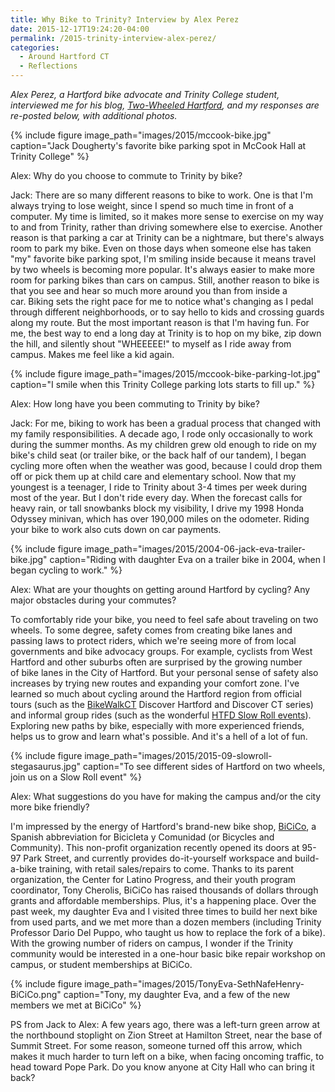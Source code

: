 ```yaml
---
title: Why Bike to Trinity? Interview by Alex Perez
date: 2015-12-17T19:24:20-04:00
permalink: /2015-trinity-interview-alex-perez/
categories:
  - Around Hartford CT
  - Reflections
---
```

_Alex Perez, a Hartford bike advocate and Trinity College student, interviewed me for his blog, [Two-Wheeled Hartford](http://commons.trincoll.edu/twowheeledhartford), and my responses are re-posted below, with additional photos._

{% include figure image_path="images/2015/mccook-bike.jpg" caption="Jack Dougherty's favorite bike parking spot in McCook Hall at Trinity College" %}

Alex: Why do you choose to commute to Trinity by bike?

Jack: There are so many different reasons to bike to work. One is that I'm always trying to lose weight, since I spend so much time in front of a computer. My time is limited, so it makes more sense to exercise on my way to and from Trinity, rather than driving somewhere else to exercise. Another reason is that parking a car at Trinity can be a nightmare, but there's always room to park my bike. Even on those days when someone else has taken "my" favorite bike parking spot, I'm smiling inside because it means travel by two wheels is becoming more popular. It's always easier to make more room for parking bikes than cars on campus. Still, another reason to bike is that you see and hear so much more around you than from inside a car. Biking sets the right pace for me to notice what's changing as I pedal through different neighborhoods, or to say hello to kids and crossing guards along my route. But the most important reason is that I'm having fun. For me, the best way to end a long day at Trinity is to hop on my bike, zip down the hill, and silently shout "WHEEEEE!" to myself as I ride away from campus. Makes me feel like a kid again.

{% include figure image_path="images/2015/mccook-bike-parking-lot.jpg" caption="I smile when this Trinity College parking lots starts to fill up." %}

Alex: How long have you been commuting to Trinity by bike?

Jack: For me, biking to work has been a gradual process that changed with my family responsibilities. A decade ago, I rode only occasionally to work during the summer months. As my children grew old enough to ride on my bike's child seat (or trailer bike, or the back half of our tandem), I began cycling more often when the weather was good, because I could drop them off or pick them up at child care and elementary school. Now that my youngest is a teenager, I ride to Trinity about 3-4 times per week during most of the year. But I don't ride every day. When the forecast calls for heavy rain, or tall snowbanks block my visibility, I drive my 1998 Honda Odyssey minivan, which has over 190,000 miles on the odometer. Riding your bike to work also cuts down on car payments.

{% include figure image_path="images/2015/2004-06-jack-eva-trailer-bike.jpg" caption="Riding with daughter Eva on a trailer bike in 2004, when I began cycling to work." %}

Alex: What are your thoughts on getting around Hartford by cycling? Any major obstacles during your commutes?

To comfortably ride your bike, you need to feel safe about traveling on two wheels. To some degree, safety comes from creating bike lanes and passing laws to protect riders, which we're seeing more of from local governments and bike advocacy groups. For example, cyclists from West Hartford and other suburbs often are surprised by the growing number of bike lanes in the City of Hartford. But your personal sense of safety also increases by trying new routes and expanding your comfort zone. I've learned so much about cycling around the Hartford region from official tours (such as the [BikeWalkCT](http://www.bikewalkct.org/) Discover Hartford and Discover CT series) and informal group rides (such as the wonderful [HTFD Slow Roll events](https://www.facebook.com/events/799373666839729/)). Exploring new paths by bike, especially with more experienced friends, helps us to grow and learn what's possible. And it's a hell of a lot of fun.

{% include figure image_path="images/2015/2015-09-slowroll-stegasaurus.jpg" caption="To see different sides of Hartford on two wheels, join us on a Slow Roll event" %}

Alex: What suggestions do you have for making the campus and/or the city more bike friendly?

I'm impressed by the energy of Hartford's brand-new bike shop, [BiCiCo](https://www.facebook.com/BiCiCoHartford), a Spanish abbreviation for Bicicleta y Comunidad (or Bicycles and Community). This non-profit organization recently opened its doors at 95-97 Park Street, and currently provides do-it-yourself workspace and build-a-bike training, with retail sales/repairs to come. Thanks to its parent organization, the Center for Latino Progress, and their youth program coordinator, Tony Cherolis, BiCiCo has raised thousands of dollars through grants and affordable memberships. Plus, it's a happening place. Over the past week, my daughter Eva and I visited three times to build her next bike from used parts, and we met more than a dozen members (including Trinity Professor Dario Del Puppo, who taught us how to replace the fork of a bike). With the growing number of riders on campus, I wonder if the Trinity community would be interested in a one-hour basic bike repair workshop on campus, or student memberships at BiCiCo.

{% include figure image_path="images/2015/TonyEva-SethNafeHenry-BiCiCo.png" caption="Tony, my daughter Eva, and a few of the new members we met at BiCiCo" %}

PS from Jack to Alex: A few years ago, there was a left-turn green arrow at the northbound stoplight on Zion Street at Hamilton Street, near the base of Summit Street. For some reason, someone turned off this arrow, which makes it much harder to turn left on a bike, when facing oncoming traffic, to head toward Pope Park. Do you know anyone at City Hall who can bring it back?
